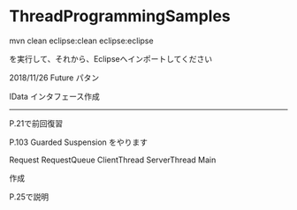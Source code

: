 # ThreadProgrammingSamples

mvn clean eclipse:clean eclipse:eclipse

を実行して、それから、Eclipseへインポートしてください


2018/11/26
Future パタン

IData インタフェース作成







-------------
P.21で前回復習

P.103 Guarded Suspension をやります

Request
RequestQueue
ClientThread
ServerThread
Main

作成

P.25で説明


